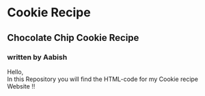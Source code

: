 # Cookie Recipe
## Chocolate Chip Cookie Recipe
### written by Aabish
Hello, <br>
In this Repository you will find the HTML-code for my Cookie recipe Website !!
